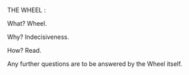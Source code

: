 THE WHEEL : 

What? Wheel.

Why? Indecisiveness.

How? Read.

Any further questions are to be answered by the Wheel itself.
